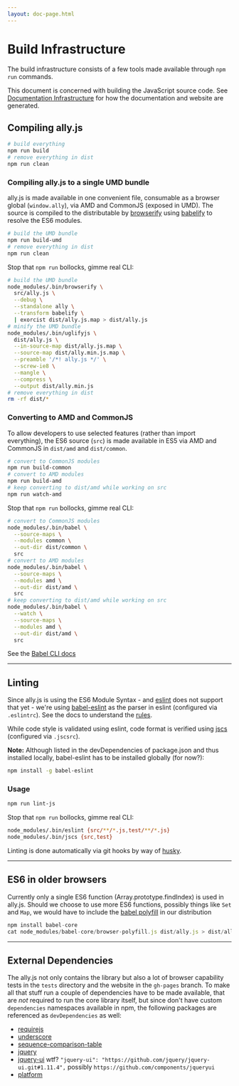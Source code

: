 ```yaml
---
layout: doc-page.html
---
```


# Build Infrastructure

The build infrastructure consists of a few tools made available through `npm run` commands.

This document is concerned with building the JavaScript source code. See [Documentation Infrastructure](docs.md) for how the documentation and website are generated.


## Compiling ally.js

```sh
# build everything
npm run build
# remove everything in dist
npm run clean
```

### Compiling ally.js to a single UMD bundle

ally.js is made available in one convenient file, consumable as a browser global (`window.ally`), via AMD and CommonJS (exposed in UMD). The source is compiled to the distributable by [browserify](https://github.com/substack/node-browserify) using [babelify](https://github.com/babel/babelify) to resolve the ES6 modules.

```sh
# build the UMD bundle
npm run build-umd
# remove everything in dist
npm run clean
```

Stop that `npm run` bollocks, gimme real CLI:

```sh
# build the UMD bundle
node_modules/.bin/browserify \
  src/ally.js \
  --debug \
  --standalone ally \
  --transform babelify \
  | exorcist dist/ally.js.map > dist/ally.js
# minify the UMD bundle
node_modules/.bin/uglifyjs \
  dist/ally.js \
  --in-source-map dist/ally.js.map \
  --source-map dist/ally.min.js.map \
  --preamble '/*! ally.js */' \
  --screw-ie8 \
  --mangle \
  --compress \
  --output dist/ally.min.js
# remove everything in dist
rm -rf dist/*
```

### Converting to AMD and CommonJS

To allow developers to use selected features (rather than import everything), the ES6 source (`src`) is made available in ES5 via AMD and CommonJS in `dist/amd` and `dist/common`.

```sh
# convert to CommonJS modules
npm run build-common
# convert to AMD modules
npm run build-amd
# keep converting to dist/amd while working on src
npm run watch-amd
```

Stop that `npm run` bollocks, gimme real CLI:

```sh
# convert to CommonJS modules
node_modules/.bin/babel \
  --source-maps \
  --modules common \
  --out-dir dist/common \
  src
# convert to AMD modules
node_modules/.bin/babel \
  --source-maps \
  --modules amd \
  --out-dir dist/amd \
  src
# keep converting to dist/amd while working on src
node_modules/.bin/babel \
  --watch \
  --source-maps \
  --modules amd \
  --out-dir dist/amd \
  src
```

See the [Babel CLI docs](https://babeljs.io/docs/usage/cli/)

---

## Linting

Since ally.js is using the ES6 Module Syntax - and [eslint](https://github.com/eslint/eslint) does not support that yet - we're using [babel-eslint](https://github.com/babel/babel-eslint) as the parser in eslint (configured via `.eslintrc`). See the docs to understand the [rules](http://eslint.org/docs/rules).

While code style is validated using eslint, code format is verified using [jscs](http://jscs.info/overview.html) (configured via `.jscsrc`).

**Note:** Although listed in the devDependencies of package.json and thus installed locally, babel-eslint has to be installed globally (for now?):

```sh
npm install -g babel-eslint
```

### Usage

```sh
npm run lint-js
```

Stop that `npm run` bollocks, gimme real CLI:

```sh
node_modules/.bin/eslint {src/**/*.js,test/**/*.js}
node_modules/.bin/jscs {src,test}
```

Linting is done automatically via git hooks by way of [husky](https://www.npmjs.com/package/husky).

---

## ES6 in older browsers

Currently only a single ES6 function (Array.prototype.findIndex) is used in ally.js. Should we choose to use more ES6 functions, possibly things like `Set` and `Map`, we would have to include the [babel polyfill](http://babeljs.io/docs/usage/polyfill/) in our distribution

```js
npm install babel-core
cat node_modules/babel-core/browser-polyfill.js dist/ally.js > dist/ally.old-browser.js
```

---

## External Dependencies

The ally.js not only contains the library but also a lot of browser capability tests in the `tests` directory and the website in the `gh-pages` branch. To make all that stuff run a couple of dependencies have to be made available, that are *not* required to run the core library itself, but since don't have custom `dependencies` namespaces available in npm, the following packages are referenced as `devDependencies` as well:

* [requirejs](https://www.npmjs.com/package/requirejs)
* [underscore](https://www.npmjs.com/package/underscore)
* [sequence-comparison-table](https://www.npmjs.com/package/sequence-comparison-table)
* [jquery](https://www.npmjs.com/package/jquery)
* [jquery-ui](https://www.npmjs.com/package/jquery) wtf? `"jquery-ui": "https://github.com/jquery/jquery-ui.git#1.11.4",` possibly `https://github.com/components/jqueryui`
* [platform](https://www.npmjs.com/package/platform)

